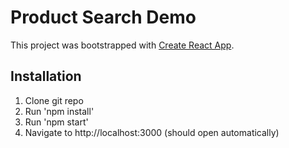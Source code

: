 # Product Search Demo

This project was bootstrapped with [Create React App](https://github.com/facebookincubator/create-react-app).

## Installation

1. Clone git repo
2. Run 'npm install'
3. Run 'npm start'
4. Navigate to http://localhost:3000 (should open automatically)
